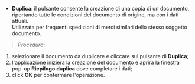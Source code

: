 - **Duplica**: il pulsante consente la creazione di una copia di un documento, riportando tutte le condizioni del documento di origine, ma con i dati attuali.  
Utilizzata per frequenti spedizioni di merci similari dello stesso soggetto documento.

> *Procedura*:  
1. selezionare il documento da duplicare e cliccare sul pulsante di **Duplica**;  
2. l'applicazione inizierà la creazione del documento e aprirà la finestra pop-up **Riepilogo duplica** dove completare i dati;    
3. click **OK** per confermare l'operazione.